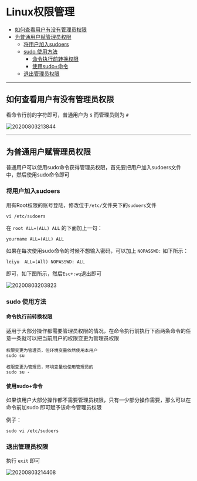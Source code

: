 # Linux权限管理
<!-- TOC -->

- [如何查看用户有没有管理员权限](#如何查看用户有没有管理员权限)
- [为普通用户赋管理员权限](#为普通用户赋管理员权限)
  - [将用户加入sudoers](#将用户加入sudoers)
  - [sudo 使用方法](#sudo-使用方法)
    - [命令执行前转换权限](#命令执行前转换权限)
    - [使用sudo+命令](#使用sudo命令)
  - [退出管理员权限](#退出管理员权限)

<!-- /TOC -->

---
## 如何查看用户有没有管理员权限

看命令行前的字符即可，普通用户为 `$` 而管理员则为 `#` 

![20200803213844](https://cdn.jsdelivr.net/gh/leiyu1997/Blogs@master/Resources/pictures/20200803213844.png)

---
## 为普通用户赋管理员权限

普通用户可以使用sudo命令获得管理员权限，首先要把用户加入sudoers文件中，然后使用sudo命令即可

### 将用户加入sudoers

用有Root权限的账号登陆，修改位于`/etc/`文件夹下的`sudoers`文件

```
vi /etc/sudoers
```
在 `root ALL=(ALL) ALL` 的下面加上一句：

```
yourname ALL=(ALL) ALL
```

如果在每次使用sudo命令的时候不想输入密码，可以加上 `NOPASSWD:` 如下所示：

```
leiyu  ALL=(All) NOPASSWD: ALL
```

即可，如下图所示，然后`Esc+:wq`退出即可

![20200803203823](https://cdn.jsdelivr.net/gh/leiyu1997/Blogs@master/Resources/pictures/20200803203823.png)

### sudo 使用方法

#### 命令执行前转换权限

适用于大部分操作都需要管理员权限的情况，在命令执行前执行下面两条命令的任意一条就可以把当前用户的权限变更为管理员权限

```
权限变更为管理员，但环境变量依然使用本用户
sudo su 

权限变更为管理员，环境变量也使用管理员的
sudo su - 
```

#### 使用sudo+命令

如果该用户大部分操作都不需要管理员权限，只有一少部分操作需要，那么可以在命令前加sudo 即可赋予该命令管理员权限

例子：

```
sudo vi /etc/sudoers
```

### 退出管理员权限

执行 `exit` 即可

![20200803214408](https://cdn.jsdelivr.net/gh/leiyu1997/Blogs@master/Resources/pictures/20200803214408.png)